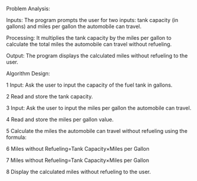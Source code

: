 
Problem Analysis:

Inputs: The program prompts the user for two inputs: tank capacity (in gallons) and miles per gallon the automobile can travel.

Processing: It multiplies the tank capacity by the miles per gallon to calculate the total miles the automobile can travel without refueling.

Output: The program displays the calculated miles without refueling to the user.

Algorithm Design:

1 Input: Ask the user to input the capacity of the fuel tank in gallons.

2 Read and store the tank capacity.

3 Input: Ask the user to input the miles per gallon the automobile can travel.

4 Read and store the miles per gallon value.

5 Calculate the miles the automobile can travel without refueling using the formula: 

6 Miles without Refueling=Tank Capacity×Miles per Gallon

7 Miles without Refueling=Tank Capacity×Miles per Gallon

8 Display the calculated miles without refueling to the user.


